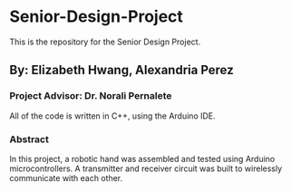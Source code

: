 # Senior-Design-Project
This is the repository for the Senior Design Project.

## By: Elizabeth Hwang, Alexandria Perez

### Project Advisor: Dr. Norali Pernalete
All of the code is written in C++, using the Arduino IDE.

### Abstract
In this project, a robotic hand was assembled and tested using Arduino microcontrollers. A transmitter and receiver circuit was built to wirelessly communicate with each other.
